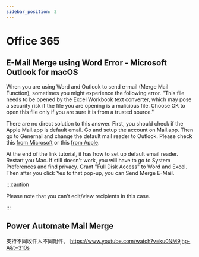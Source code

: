 ```yaml
---
sidebar_position: 2
---
```


# Office 365

## E-Mail Merge using Word Error - Microsoft Outlook for macOS
When you are using Word and Outlook to send e-mail (Merge Mail Function), sometimes you might experience the following error.
"This file needs to be opened by the Excel Workbook text converter, which may pose a security risk if the file you are opening is a malicious file. 
Choose OK to open this file only if you are sure it is from a trusted source."

There are no direct solution to this answer.  First, you should check if the Apple Mail.app is default email. Go and setup the account on Mail.app. Then go to Genernal and change the default mail  reader to Outlook.  Please check this [from Microsoft](https://support.microsoft.com/en-us/office/set-an-account-as-the-default-in-outlook-for-mac-1a085d36-db97-4230-9a40-c332364426e0?ui=en-us&rs=en-us&ad=us) or this [from Apple](https://support.apple.com/en-us/HT201607).

At the end of the link tutorial, it has how to set up default email reader. Restart you Mac. 
If still doesn't work, you will have to go to System Preferences and find privacy. 
Grant "Full Disk Access" to Word and Excel. Then after you click Yes to that pop-up, 
you can Send Merge E-Mail.  

:::caution

Please note that you can't edit/view recipients in this case. 

:::

## Power Automate Mail Merge 
支持不同收件人不同附件。
<https://www.youtube.com/watch?v=ku0NM9jhp-A&t=310s>